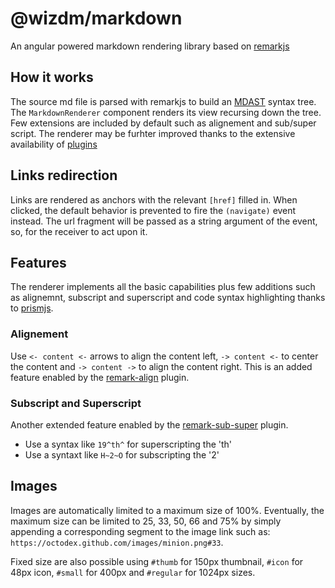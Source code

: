 @wizdm/markdown
===============

An angular powered markdown rendering library based on [remarkjs](https://github.com/remarkjs/remark)

## How it works

The source md file is parsed with remarkjs to build an [MDAST](https://github.com/syntax-tree/mdast) syntax tree. The `MarkdownRenderer` component renders its view recursing down the tree. Few extensions are included by default such as alignement and sub/super script. The renderer may be furhter improved thanks to the extensive availability of [plugins](https://github.com/remarkjs/remark/blob/master/doc/plugins.md)

## Links redirection

Links are rendered as anchors with the relevant `[href]` filled in. When clicked, the default behavior is prevented to fire the `(navigate)` event instead. The url fragment will be passed as a string argument of the event, so, for the receiver to act upon it.

## Features
The renderer implements all the basic capabilities plus few additions such as alignemnt, subscript and superscript and code syntax highlighting thanks to [prismjs](https://github.com/PrismJS/prism).

### Alignement
Use `<- content <-` arrows to align the content left, `-> content <-` to center the content and `-> content ->` to align the content right. This is an added feature enabled by the [remark-align](https://github.com/zestedesavoir/zmarkdown/tree/master/packages/remark-align) plugin.

### Subscript and Superscript
Another extended feature enabled by the [remark-sub-super](https://github.com/zestedesavoir/zmarkdown/tree/master/packages/remark-sub-super) plugin.

- Use a syntax like `19^th^` for superscripting the 'th'
- Use a syntaxt like `H~2~O` for subscripting the '2'

## Images
Images are automatically limited to a maximum size of 100%. Eventually, the maximum size can be limited to 25, 33, 50, 66 and 75% by simply appending a corresponding segment to the image link such as: `https://octodex.github.com/images/minion.png#33`.

Fixed size are also possible using `#thumb` for 150px thumbnail, `#icon` for 48px icon, `#small` for 400px and `#regular` for 1024px sizes. 

